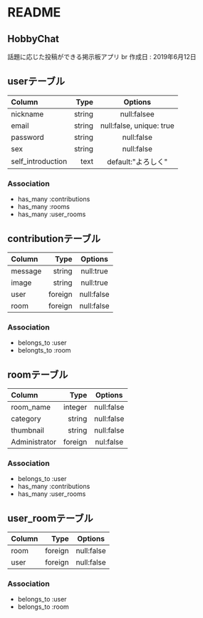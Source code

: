 # README

## HobbyChat
話題に応じた投稿ができる掲示板アプリ br
作成日 : 2019年6月12日

## userテーブル
| Column | Type | Options |
|:-----------|------------:|:------------:|
|nickname|string|null:falsee|
|email|string|null:false, unique: true|
|password|string|null:false|
|sex|string|null:false|
|self_introduction|text|default:"よろしく"|

### Association
* has_many :contributions
* has_many :rooms
* has_many :user_rooms


## contributionテーブル
| Column | Type | Options |
|:-----------|------------:|:------------:|
|message|string|null:true|
|image|string|null:true|
|user|foreign|null:false|
|room|foreign|null:false|

### Association
* belongs_to :user
* belongts_to :room

## roomテーブル
| Column | Type | Options |
|:-----------|------------:|:------------:|
|room_name|integer|null:false|
|category|string|null:false|
|thumbnail|string|null:false|
|Administrator|foreign|nul:false|

### Association
* belongs_to :user
* has_many :contributions
* has_many :user_rooms

## user_roomテーブル
| Column | Type | Options |
|:-----------|------------:|:------------:|
|room|foreign|null:false|
|user|foreign|null:false|

### Association
* belongs_to :user
* belongs_to :room
